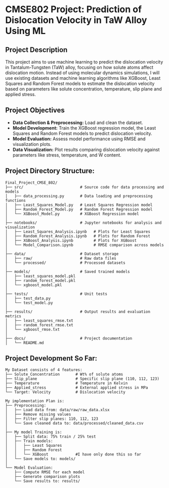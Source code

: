 # CMSE802 Project: Prediction of Dislocation Velocity in TaW Alloy Using ML

## Project Description

This project aims to use machine learning to predict the dislocation velocity in Tantalum-Tungsten (TaW) alloy, focusing on how solute atoms affect dislocation motion. Instead of using molecular dynamics simulations, I will use existing datasets and machine learning algorithms like XGBoost, Least Squares and Random Forest models to estimate the dislocation velocity based on parameters like solute concentration, temperature, slip plane and applied stress.

## Project Objectives

- **Data Collection & Preprocessing:** Load and clean the dataset.
- **Model Development:** Train the XGBoost regression model, the Least Squares and Random Forest models to predict dislocation velocity.
- **Model Evaluation:** Assess model performance using RMSE and visualization plots.
- **Data Visualization:** Plot results comparing dislocation velocity against parameters like stress, temperature, and W content.

## Project Directory Structure:

```text
Final_Project_CMSE_802/
├── src/                         # Source code for data processing and models
│   ├── data_processing.py       # Data loading and preprocessing functions
│   ├── Least_Squares_Model.py   # Least Squares Regression model
│   ├── Random_Forest_Model.py   # Random Forest Regression model
│   └── XGBoost_Model.py         # XGBoost Regression model
│
├── notebooks/                   # Jupyter notebooks for analysis and visualization
│   ├── Least_Squares_Analysis.ipynb   # Plots for Least Squares
│   ├── Random_Forest_Analysis.ipynb   # Plots for Random Forest
│   ├── XGBoost_Analysis.ipynb         # Plots for XGBoost
│   └── Model_Comparison.ipynb         # RMSE comparison across models
│
├── data/                        # Dataset storage
│   ├── raw/                     # Raw data files
│   └── processed/               # Processed datasets
│
├── models/                      # Saved trained models
│   ├── least_squares_model.pkl
│   ├── random_forest_model.pkl
│   └── xgboost_model.pkl
│
├── tests/                       # Unit tests
│   ├── test_data.py
│   └── test_model.py
│
├── results/                     # Output results and evaluation metrics
│   ├── least_squares_rmse.txt
│   ├── random_forest_rmse.txt
│   └── xgboost_rmse.txt
│
├── docs/                        # Project documentation
│   └── README.md
```
## Project Development So Far:

```
My Dataset consists of 4 features:
├── Solute_Concentration       # Wt% of solute atoms
├── Slip_plane                 # Specific slip plane (110, 112, 123)
├── Temperature                # Temperature in Kelvin
├── Applied_stress             # External applied stress in MPa
└── Target: Velocity           # Dislocation velocity

My implementation Plan is:
├── Preprocessing:
│   ├── Load data from: data/raw/raw_data.xlsx
│   ├── Remove missing values
│   ├── Filter slip planes: 110, 112, 123
│   └── Save cleaned data to: data/processed/cleaned_data.csv
│
├── My model Training is:
│   ├── Split data: 75% train / 25% test
│   ├── Train models:
│   │   ├── Least Squares
│   │   ├── Random Forest
│   │   └── XGBoost            #I have only done this so far
│   └── Save models to: models/
│
└── Model Evaluation:
    ├── Compute RMSE for each model
    ├── Generate comparison plots
    └── Save results to: results/
```
